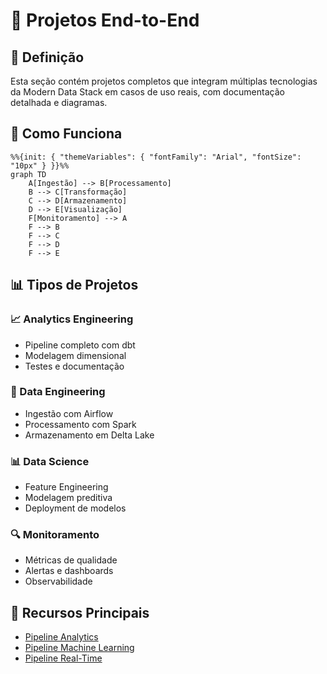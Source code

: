 # 🚀 Projetos End-to-End

## 📝 Definição

Esta seção contém projetos completos que integram múltiplas tecnologias da Modern Data Stack em casos de uso reais, com documentação detalhada e diagramas.

## 🔄 Como Funciona

```mermaid
%%{init: { "themeVariables": { "fontFamily": "Arial", "fontSize": "10px" } }}%%
graph TD
    A[Ingestão] --> B[Processamento]
    B --> C[Transformação]
    C --> D[Armazenamento]
    D --> E[Visualização]
    F[Monitoramento] --> A
    F --> B
    F --> C
    F --> D
    F --> E
```

## 📊 Tipos de Projetos

### 📈 Analytics Engineering
- Pipeline completo com dbt
- Modelagem dimensional
- Testes e documentação

### 🔄 Data Engineering
- Ingestão com Airflow
- Processamento com Spark
- Armazenamento em Delta Lake

### 📊 Data Science
- Feature Engineering
- Modelagem preditiva
- Deployment de modelos

### 🔍 Monitoramento
- Métricas de qualidade
- Alertas e dashboards
- Observabilidade

## 🔗 Recursos Principais

- [Pipeline Analytics](./analytics-pipeline/README.md)
- [Pipeline Machine Learning](./ml-pipeline/README.md)
- [Pipeline Real-Time](./real-time-pipeline/README.md) 